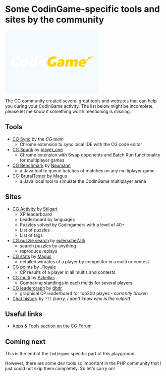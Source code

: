 # Some CodinGame-specific tools and sites by the community

![codingame logo](../pic/codingame-logo.png)

The CG community created several great tools and websites that can help you during your CodinGame activity. The list below might be incomplete, please let me know if something worth mentioning is missing.

## Tools

* [CG Sync](https://chrome.google.com/webstore/detail/codingame-sync-ext/ldjnbdgcceengbjkalemckffhaajkehd) by the _CG team_
    * Chrome extension to sync local IDE with the CG code editor
* [CG Spunk](https://github.com/danBhentschel/CGSpunk) by [player_one](https://www.codingame.com/profile/fefb3b0a360d9451bde5553900470e2d677255)
    * Chrome extension with Swap opponents and Batch Run functionality for multiplayer games
* [CG Benchmark](https://github.com/s-vivien/CGBenchmark) by [Neumann](https://www.codingame.com/profile/6db919e4cba28b42e343a3f3d36d2768260153)
    * a Java tool to queue batches of matches on any multiplayer game
* [CG-BrutalTester](https://github.com/dreignier/cg-brutaltester) by [Magus](https://www.codingame.com/profile/1724dffd64c8c26c9fa9a189691387b5760508)
    * a Java local tool to simulate the CodinGame multiplayer arena

## Sites

* [CG Activity](https://chadok.info/codingame/) by [Stilgart](https://www.codingame.com/profile/f6389a8319f07b08072b207feb2572c9790215)
    * XP leaderboard
    * Leaderboard by languages
    * Puzzles solved by Codingamers with a level of 40+
    * List of puzzles
    * List of tags
* [CG puzzle search](https://eulerschezahl.herokuapp.com/codingame/puzzles/) by [eulerscheZalh](https://www.codingame.com/profile/8374201b6f1d19eb99d61c80351465b65150051)
    * search puzzles by anything
    * reproduce replays
* [CG stats](http://cgstats.magusgeek.com/app) by [Magus](https://www.codingame.com/profile/1724dffd64c8c26c9fa9a189691387b5760508)
    * detailed winrates of a player by competitor in a multi or contest
* [CG points](http://apps.rezonux.com/codingame/) by [\_Royale](https://www.codingame.com/profile/3799c30a7f390b64b9430ff53613309e489451)
    * CP results of a player in all multis and contests
* [CG multi](https://cgmulti.azke.fr/players) by [Azkellas](https://www.codingame.com/profile/fa772c81b1fd7eb1c696251b0d04f7a65399401)
    * Comparing standings in each multis for several players
* [CG leadergraph](https://dbdr.github.io/cg/) by [dbdr](https://www.codingame.com/profile/a44c2c75eb5da8d5e52184eaa92342813628822)
    * graphical CP leaderboard for top200 playes - _currently broken_
* [Chat history](https://cg.spdns.eu/wiki/Main_Page) by `???` _(sorry, I don't know who is the culprit)_

## Useful links

* [Apps & Tools section on the CG Forum](https://www.codingame.com/forum/c/apps-tools/32)

## Coming next

This is the end of the `Codingame` specific part of this playground.

However, there are some dev tools so important in the PHP community that I just could not skip them completely. So let's carry on!
